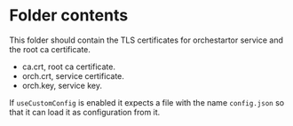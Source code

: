 # Folder contents

This folder should contain the TLS certificates for orchestartor service and the root ca certificate.

- ca.crt, root ca certificate.
- orch.crt, service certificate.
- orch.key, service key.

If `useCustomConfig` is enabled it expects a file with the name `config.json` so that it can load it as configuration from it.
